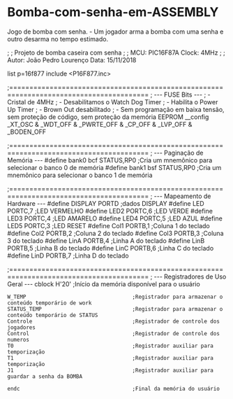 # Bomba-com-senha-em-ASSEMBLY
Jogo de bomba com senha. - Um jogador arma a bomba com uma senha e outro desarma no tempo estimado.

;
; Projeto de bomba caseira com senha
;
; MCU: PIC16F87A     Clock: 4MHz
;
; Autor: João Pedro Lourenço  Data: 15/11/2018

list p=16f877
include <P16F877.inc>

;========================================================================================
; --- FUSE Bits ---
; - Cristal de 4MHz
; - Desabilitamos o Watch Dog Timer
; - Habilita o Power Up Timer
; - Brown Out desabilitado
; - Sem programação em baixa tensão, sem proteção de código, sem proteção da memória EEPROM
	__config _XT_OSC & _WDT_OFF & _PWRTE_OFF & _CP_OFF & _LVP_OFF & _BODEN_OFF
	
	
;========================================================================================
; --- Paginação de Memória ---
	#define		bank0	bcf	STATUS,RP0		;Cria um mnemônico para selecionar o banco 0 de memória
	#define		bank1	bsf	STATUS,RP0		;Cria um mnemônico para selecionar o banco 1 de memória
	

;========================================================================================
; --- Mapeamento de Hardware ---
	#define		DISPLAY 	PORTD			;dados DISPLAY
	#define		LED			PORTC,7			;LED VERMELHO
	#define		LED2		PORTC,6			;LED VERDE
	#define		LED3		PORTC,4			;LED AMARELO
	#define		LED4		PORTC,5			;LED AZUL
	#define		LED5		PORTC,3			;LED RESET
	#define		Col1		PORTB,1			;Coluna 1 do teclado
	#define		Col2		PORTB,2			;Coluna 2 do teclado
	#define		Col3		PORTB,3			;Coluna 3 do teclado
	#define		LinA		PORTB,4			;Linha A do teclado
	#define		LinB		PORTB,5			;Linha B do teclado
	#define		LinC		PORTB,6			;Linha C do teclado
	#define		LinD		PORTB,7			;Linha D do teclado

	
	
;========================================================================================
; --- Registradores de Uso Geral ---
	cblock		H'20'						;Início da memória disponível para o usuário

	
	W_TEMP									;Registrador para armazenar o conteúdo temporário de work
	STATUS_TEMP								;Registrador para armazenar o conteúdo temporário de STATUS
	Controle								;Registrador de controle dos jogadores
	Control									;Registrador de controle dos numeros
	T0										;Registrador auxiliar para temporização
	T1										;Registrador auxiliar para temporização	
	J1										;Registrador auxiliar para guardar a senha da BOMBA
 
	endc									;Final da memória do usuário
